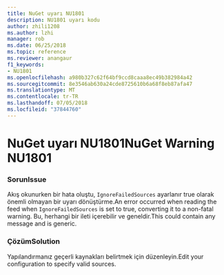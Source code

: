 ```yaml
---
title: NuGet uyarı NU1801
description: NU1801 uyarı kodu
author: zhili1208
ms.author: lzhi
manager: rob
ms.date: 06/25/2018
ms.topic: reference
ms.reviewer: anangaur
f1_keywords:
- NU1801
ms.openlocfilehash: a980b327c62f64bf9ccd8caaa8ec49b382984a42
ms.sourcegitcommit: 8e3546ab630a24cde8725610b6a68f8eb87afa47
ms.translationtype: MT
ms.contentlocale: tr-TR
ms.lasthandoff: 07/05/2018
ms.locfileid: "37844760"
---
```

# <a name="nuget-warning-nu1801"></a><span data-ttu-id="ad347-103">NuGet uyarı NU1801</span><span class="sxs-lookup"><span data-stu-id="ad347-103">NuGet Warning NU1801</span></span>

### <a name="issue"></a><span data-ttu-id="ad347-104">Sorun</span><span class="sxs-lookup"><span data-stu-id="ad347-104">Issue</span></span>
<span data-ttu-id="ad347-105">Akış okunurken bir hata oluştu, `IgnoreFailedSources` ayarlanır true olarak önemli olmayan bir uyarı dönüştürme.</span><span class="sxs-lookup"><span data-stu-id="ad347-105">An error occurred when reading the feed when `IgnoreFailedSources` is set to true, converting it to a non-fatal warning.</span></span> <span data-ttu-id="ad347-106">Bu, herhangi bir ileti içerebilir ve geneldir.</span><span class="sxs-lookup"><span data-stu-id="ad347-106">This could contain any message and is generic.</span></span>

### <a name="solution"></a><span data-ttu-id="ad347-107">Çözüm</span><span class="sxs-lookup"><span data-stu-id="ad347-107">Solution</span></span>
<span data-ttu-id="ad347-108">Yapılandırmanız geçerli kaynakları belirtmek için düzenleyin.</span><span class="sxs-lookup"><span data-stu-id="ad347-108">Edit your configuration to specify valid sources.</span></span>